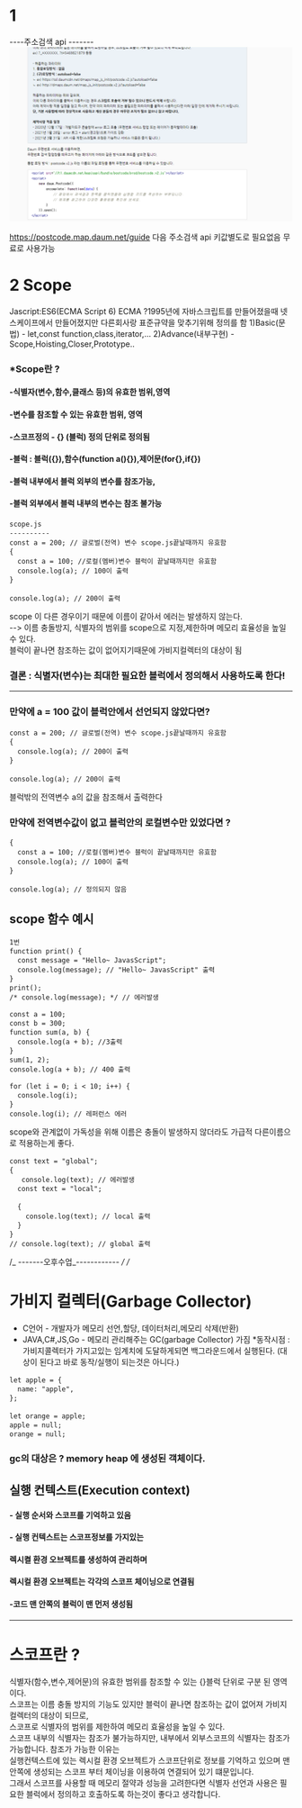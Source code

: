 # 1

----주소검색 api -------
![Alt text](image-2.png)

https://postcode.map.daum.net/guide
다음 주소검색 api
키값별도로 필요없음 무료로 사용가능

# 2 Scope

Jascript:ES6(ECMA Script 6)
ECMA ?1995년에 자바스크립트를 만들어졌을때 넷스케이프에서 만들어졌지만 다른회사랑 표준규약을 맞추기위해 정의를 함
1)Basic(문법) - let,const
function,class,iterator,...
2)Advance(내부구현) - Scope,Hoisting,Closer,Prototype..

### \*Scope란 ?

#### -식별자(변수,함수,클래스 등)의 유효한 범위,영역

#### -변수를 참조할 수 있는 유효한 범위, 영역

#### -스코프정의 - {} (블럭) 정의 단위로 정의됨

#### -블럭 : 블럭({}),함수(function a(){}),제어문(for{},if{})

#### -블럭 내부에서 블럭 외부의 변수를 참조가능,

#### -블럭 외부에서 블럭 내부의 변수는 참조 불가능

```
scope.js
----------
const a = 200; // 글로벌(전역) 변수 scope.js끝날때까지 유효함
{
  const a = 100; //로컬(멤버)변수 블럭이 끝날때까지만 유효함
  console.log(a); // 100이 출력
}

console.log(a); // 200이 출력

```

scope 이 다른 경우이기 때문에 이름이 같아서 에러는 발생하지 않는다.
<br/>--> 이름 충돌방지, 식별자의 범위를 scope으로 지정,제한하며 메모리 효율성을 높일 수 있다.
<br/>블럭이 끝나면 참조하는 값이 없어지기때문에 가비지컬렉터의 대상이 됨

### 결론 : 식별자(변수)는 최대한 필요한 블럭에서 정의해서 사용하도록 한다!

---

### 만약에 a = 100 값이 블럭안에서 선언되지 않았다면?

```
const a = 200; // 글로벌(전역) 변수 scope.js끝날때까지 유효함
{
  console.log(a); // 200이 출력
}

console.log(a); // 200이 출력
```

블럭밖의 전역변수 a의 값을 참조해서 출력한다

### 만약에 전역변수값이 없고 블럭안의 로컬변수만 있었다면 ?

```
{
  const a = 100; //로컬(멤버)변수 블럭이 끝날때까지만 유효함
  console.log(a); // 100이 출력
}

console.log(a); // 정의되지 않음
```

## scope 함수 예시

```
1번
function print() {
  const message = "Hello~ JavasScript";
  console.log(message); // "Hello~ JavasScript" 출력
}
print();
/* console.log(message); */ // 에러발생
```

```
const a = 100;
const b = 300;
function sum(a, b) {
  console.log(a + b); //3출력
}
sum(1, 2);
console.log(a + b); // 400 출력
```

```
for (let i = 0; i < 10; i++) {
  console.log(i);
}
console.log(i); // 레퍼런스 에러
```

scope와 관계없이 가독성을 위해 이름은 충돌이 발생하지 않더라도 가급적 다른이름으로 적용하는게 좋다.

```
const text = "global";
{
   console.log(text); // 에러발생
  const text = "local";

  {
    console.log(text); // local 출력
  }
}
// console.log(text); // global 출력
```

/_ -------오후수업_------------ _/
/_

# 가비지 컬렉터(Garbage Collector)

- C언어 - 개발자가 메모리 선언,할당, 데이터처리,메모리 삭제(반환)
- JAVA,C#,JS,Go - 메모리 관리해주는 GC(garbage Collector) 가짐 \*동작시점 : 가비지콜렉터가 가지고있는 임계치에 도달하게되면 백그라운드에서 실행된다.
  (대상이 된다고 바로 동작/실행이 되는것은 아니다.)

```
let apple = {
  name: "apple",
};

let orange = apple;
apple = null;
orange = null;
```

### gc의 대상은 ? memory heap 에 생성된 객체이다.

## 실행 컨텍스트(Execution context)

#### - 실행 순서와 스코프를 기억하고 있음

#### - 실행 컨텍스트는 스코프정보를 가지있는

#### 렉시켤 환경 오브젝트를 생성하여 관리하며

#### 렉시컬 환경 오브젝트는 각각의 스코프 체이닝으로 연결됨

#### -코드 맨 안쪽의 블럭이 맨 먼저 생성됨

---

# 스코프란 ?

식별자(함수,변수,제어문)의 유효한 범위를 참조할 수 있는 {}블럭 단위로 구분 된 영역이다. <br/>
스코프는 이름 충돌 방지의 기능도 있지만 블럭이 끝나면 참조하는 값이 없어져 가비지컬렉터의 대상이 되므로,<br/>
스코프로 식별자의 범위를 제한하여 메모리 효율성을 높일 수 있다. <br/>
스코프 내부의 식별자는 참조가 불가능하지만, 내부에서 외부스코프의 식별자는 참조가 가능합니다. 참조가 가능한 이유는 <br/>
실행컨텍스트에 있는 렉시컬 환경 오브젝트가 스코프단위로 정보를 기억하고 있으며 맨 안쪽에 생성되는 스코프 부터 체이닝을 이용하여 연결되어 있기 떄문입니다.<br/>
그래서 스코프를 사용할 때 메모리 절약과 성능을 고려한다면 식별자 선언과 사용은 필요한 블럭에서 정의하고 호출하도록 하는것이 좋다고 생각합니다.<br/>
